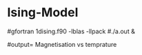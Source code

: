 # Ising-Model
#gfortran 1dising.f90 -lblas -llpack
#./a.out &

#output= Magnetisation vs temprature
